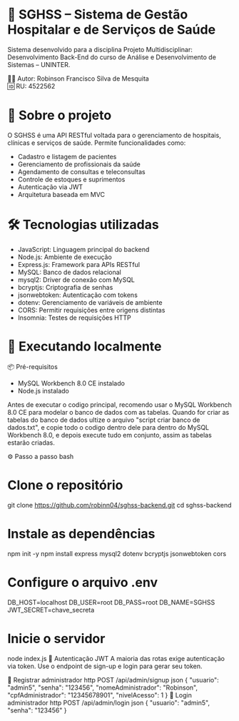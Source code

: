 # 🏥 SGHSS – Sistema de Gestão Hospitalar e de Serviços de Saúde
Sistema desenvolvido para a disciplina Projeto Multidisciplinar: Desenvolvimento Back-End do curso de Análise e Desenvolvimento de Sistemas – UNINTER.

👨‍💻 Autor: Robinson Francisco Silva de Mesquita <br>
🆔 RU: 4522562

# 🚀 Sobre o projeto
O SGHSS é uma API RESTful voltada para o gerenciamento de hospitais, clínicas e serviços de saúde. Permite funcionalidades como:

- Cadastro e listagem de pacientes <br>
- Gerenciamento de profissionais da saúde<br>
- Agendamento de consultas e teleconsultas<br>
- Controle de estoques e suprimentos<br>
- Autenticação via JWT<br>
- Arquitetura baseada em MVC<br>

# 🛠️ Tecnologias utilizadas

- JavaScript:	  Linguagem principal do backend<br>
- Node.js:	    Ambiente de execução<br>
- Express.js:   Framework para APIs RESTful<br>
- MySQL:	      Banco de dados relacional<br>
- mysql2:	      Driver de conexão com MySQL<br>
- bcryptjs:	    Criptografia de senhas<br>
- jsonwebtoken:	Autenticação com tokens<br>
- dotenv:	      Gerenciamento de variáveis de ambiente<br>
- CORS:	        Permitir requisições entre origens distintas<br>
- Insomnia:	    Testes de requisições HTTP<br>
 
# 🧪 Executando localmente
📦 Pré-requisitos
- MySQL Workbench 8.0 CE instalado<br>
- Node.js instalado<br>

Antes de executar o codigo principal, recomendo usar o MySQL Workbench 8.0 CE para modelar o banco de dados com as tabelas.
Quando for criar as tabelas do banco de dados ultize o arquivo "script criar banco de dados.txt", e copie todo o codigo dentro dele para dentro do MySQL Workbench 8.0, 
e depois execute tudo em conjunto, assim as tabelas estarão criadas.

⚙️ Passo a passo
bash
# Clone o repositório
git clone https://github.com/robinn04/sghss-backend.git
cd sghss-backend

# Instale as dependências
npm init -y
npm install express mysql2 dotenv bcryptjs jsonwebtoken cors

# Configure o arquivo .env
DB_HOST=localhost
DB_USER=root
DB_PASS=root
DB_NAME=SGHSS
JWT_SECRET=chave_secreta

# Inicie o servidor
node index.js
🔐 Autenticação JWT
A maioria das rotas exige autenticação via token. Use o endpoint de sign-up e login para gerar seu token.

🔑 Registrar administrador
http
POST /api/admin/signup
json
{
  "usuario": "admin5",
  "senha": "123456",
  "nomeAdministrador": "Robinson",
  "cpfAdministrador": "12345678901",
  "nivelAcesso": 1
}
🔑 Login administrador
http
POST /api/admin/login
json
{
  "usuario": "admin5",
  "senha": "123456"
}
